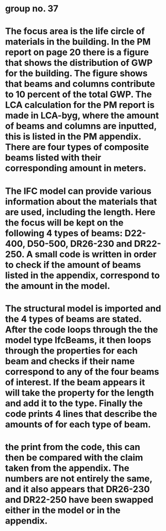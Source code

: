 # group no. 37
# The focus area is the life circle of materials in the building. In the PM report on page 20 there is a figure that shows the distribution of GWP for the building. The figure shows that beams and columns contribute to 10 percent of the total GWP. The LCA calculation for the PM report is made in LCA-byg, where the amount of beams and columns are inputted, this is listed in the PM appendix. There are four types of composite beams listed with their corresponding amount in meters. 
# The IFC model can provide various information about the materials that are used, including the length. Here the focus will be kept on the following 4 types of beams: D22-400, D50-500, DR26-230 and DR22-250. A small code is written in order to check if the amount of beams listed in the appendix, correspond to the amount in the model.
# The structural model is imported and the 4 types of beams are stated. After the code loops through the the model type IfcBeams, it then loops through the properties for each beam and checks if their name correspond to any of the four beams of interest. If the beam appears it will take the property for the length and add it to the type. Finally the code prints 4 lines that describe the amounts of for each type of beam.
# the print from the code, this can then be compared with the claim taken from the appendix. The numbers are not entirely the same, and it also appears that DR26-230 and DR22-250 have been swapped either in the model or in the appendix.
